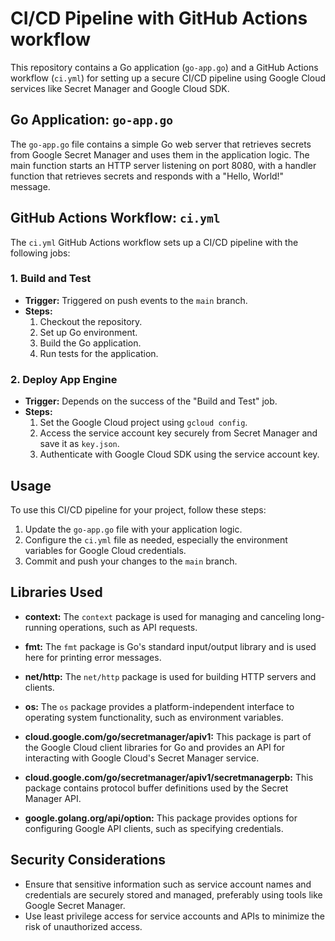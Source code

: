# CI/CD Pipeline with GitHub Actions workflow

This repository contains a Go application (`go-app.go`) and a GitHub Actions workflow (`ci.yml`) for setting up a secure CI/CD pipeline using Google Cloud services like Secret Manager and Google Cloud SDK.

## Go Application: `go-app.go`

The `go-app.go` file contains a simple Go web server that retrieves secrets from Google Secret Manager and uses them in the application logic. The main function starts an HTTP server listening on port 8080, with a handler function that retrieves secrets and responds with a "Hello, World!" message.

## GitHub Actions Workflow: `ci.yml`

The `ci.yml` GitHub Actions workflow sets up a CI/CD pipeline with the following jobs:

### 1. Build and Test
- **Trigger:** Triggered on push events to the `main` branch.
- **Steps:**
  1. Checkout the repository.
  2. Set up Go environment.
  3. Build the Go application.
  4. Run tests for the application.

### 2. Deploy App Engine
- **Trigger:** Depends on the success of the "Build and Test" job.
- **Steps:**
  1. Set the Google Cloud project using `gcloud config`.
  2. Access the service account key securely from Secret Manager and save it as `key.json`.
  3. Authenticate with Google Cloud SDK using the service account key.
  
## Usage
To use this CI/CD pipeline for your project, follow these steps:
1. Update the `go-app.go` file with your application logic.
2. Configure the `ci.yml` file as needed, especially the environment variables for Google Cloud credentials.
3. Commit and push your changes to the `main` branch.

## Libraries Used

- **context:** 
  The `context` package is used for managing and canceling long-running operations, such as API requests.

- **fmt:** 
  The `fmt` package is Go's standard input/output library and is used here for printing error messages.

- **net/http:** 
  The `net/http` package is used for building HTTP servers and clients.

- **os:** 
  The `os` package provides a platform-independent interface to operating system functionality, such as environment variables.

- **cloud.google.com/go/secretmanager/apiv1:** 
  This package is part of the Google Cloud client libraries for Go and provides an API for interacting with Google Cloud's Secret Manager service.

- **cloud.google.com/go/secretmanager/apiv1/secretmanagerpb:** 
  This package contains protocol buffer definitions used by the Secret Manager API.

- **google.golang.org/api/option:** 
  This package provides options for configuring Google API clients, such as specifying credentials.


## Security Considerations
- Ensure that sensitive information such as service account names and credentials are securely stored and managed, preferably using tools like Google Secret Manager.
- Use least privilege access for service accounts and APIs to minimize the risk of unauthorized access.
